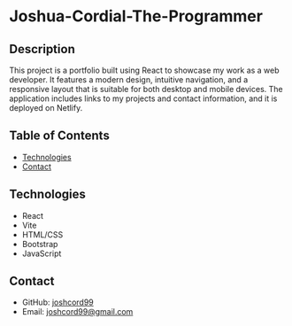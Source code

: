 # Joshua-Cordial-The-Programmer


## Description
This project is a portfolio built using React to showcase my work as a web developer. It features a modern design, intuitive navigation, and a responsive layout that is suitable for both desktop and mobile devices. The application includes links to my projects and contact information, and it is deployed on Netlify.


## Table of Contents 
- [Technologies](#technologies)
- [Contact](#contact)


## Technologies
- React
- Vite
- HTML/CSS
- Bootstrap
- JavaScript


## Contact
- GitHub: [joshcord99](https://github.com/joshcord99)
- Email: joshcord99@gmail.com
  